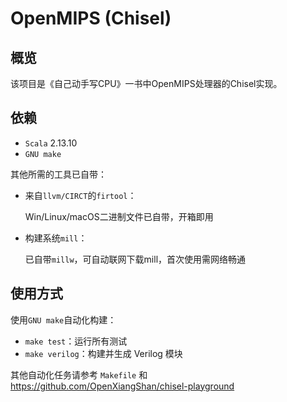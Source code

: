 # OpenMIPS (Chisel)


## 概览

该项目是《自己动手写CPU》一书中OpenMIPS处理器的Chisel实现。


## 依赖

- `Scala` 2.13.10
- `GNU make`

其他所需的工具已自带：

- 来自`llvm/CIRCT`的`firtool`：
  
    Win/Linux/macOS二进制文件已自带，开箱即用

- 构建系统`mill`：
  
    已自带`millw`，可自动联网下载mill，首次使用需网络畅通


## 使用方式

使用`GNU make`自动化构建：
- `make test`：运行所有测试
- `make verilog`：构建并生成 Verilog 模块

其他自动化任务请参考 `Makefile` 和 <https://github.com/OpenXiangShan/chisel-playground>

